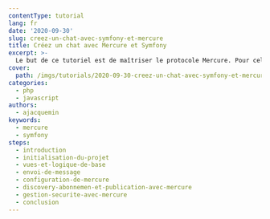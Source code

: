 ```yaml
---
contentType: tutorial
lang: fr
date: '2020-09-30'
slug: creez-un-chat-avec-symfony-et-mercure
title: Créez un chat avec Mercure et Symfony
excerpt: >-
  Le but de ce tutoriel est de maîtriser le protocole Mercure. Pour cela, nous allons le combiner au framework Symfony pour créer un petit système de chat.
cover:
  path: /imgs/tutorials/2020-09-30-creez-un-chat-avec-symfony-et-mercure/cover.jpg
categories:
  - php
  - javascript
authors:
  - ajacquemin
keywords:
  - mercure
  - symfony
steps:
  - introduction
  - initialisation-du-projet
  - vues-et-logique-de-base
  - envoi-de-message
  - configuration-de-mercure
  - discovery-abonnemen-et-publication-avec-mercure
  - gestion-securite-avec-mercure
  - conclusion
---
```


